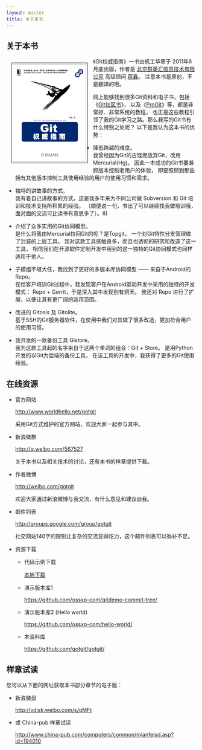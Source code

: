 ```yaml
---
layout: master
title: 关于本书
---
```


<a name="about"></a>

## 关于本书

<img src="html/images/gotgit-cover.jpg" width="200" border='1' alt="Git权威指南封面" style="float:left; margin:1em">

《Git权威指南》一书由机工华章于 2011年6月底出版，作者是
[北京群英汇信息技术有限公司](http://www.ossxp.com/)
高级顾问 [蒋鑫](http://weibo.com/gotgit/)。 注意本书是原创，不是翻译的哦。

网上能够找到很多Git资料和电子书，包括《[Git社区书](http://book.git-scm.com/)》，
以及《[ProGit](http://progit.org/book/)》等，都是非常好、非常系统的教程，
也正是这些教程引领了我的Git学习之路。那么我写的Git书有什么特别之处呢？
以下是我认为这本书的优势：

* 降低跨越的难度。  
  我曾经因为Git的古怪而放弃Git，改用Mercurial(Hg)。
  因此一本成功的Git书要兼顾版本控制老用户的体验，
  即要照顾到那些拥有其他版本控制工具使用经验的用户的使用习惯和需求。

* 独特的讲故事的方式。  
  我有着自己讲故事的方式，这是我多年来为不同公司做 Subversion 和 Git
  培训和技术支持所积累的经验。
  （顺便说一句，书出了可以继续找我做培训哦，面对面的交流可比读书有意思多了）。8)

* 介绍了众多实用的Git协同模型。  
  是什么将我由Mercurial拉回Git的呢？是Topgit，
  一个对Git特性分支管理做了封装的上层工具。
  我对这款工具感触良多，而且也透彻的研究和改造了这一工具，
  相信我们在开源软件定制开发中用到的这一独特的Git协同模式也同样适用于他人。

* 子模组不堪大任，我找到了更好的多版本库协同模型 —— 来自于Android的Repo。  
  在给客户培训Git过程中，我发现客户在Android驱动开发中采用的独特的开发模式：
  Repo + Gerrit，于是深入其中发现别有洞天。
  我还对 Repo 进行了扩展，以便让其有更广阔的适用范围。

* 改进的 Gitosis 及 Gitolite。  
  基于SSH的Git服务器软件，在使用中我们对其做了很多改造，更加符合用户的使用习惯。

* 我开发的一款备份工具 Gistore。  
  我为这款工具起的名字来自于这两个单词的组合：Git + Store。
  是用Python开发的以Git为后端的备份工具。
  在该工具的开发中，我获得了更多的Git使用经验。

<a name="resources"></a>

## 在线资源

* 官方网站

    <http://www.worldhello.net/gotgit>

    采用Git方式维护的官方网站，欢迎大家一起参与其中。

* 新浪微群

    <http://q.weibo.com/567527>

    关于本书以及相关技术的讨论，还有本书的样章提供下载。

* 作者微博

    <http://weibo.com/gotgit>

    欢迎大家通过新浪微博与我交流，有什么意见和建议@我。

* 邮件列表

    <http://groups.google.com/group/gotgit>

    社交网站140字的限制让复杂的交流显得吃力，这个邮件列表可以弥补不足。


<a class="click-more"></a>

* 资源下载

  * 代码示例下载

      [本地下载](download)

  * 演示版本库1

      <https://github.com/ossxp-com/gitdemo-commit-tree/>

  * 演示版本库2 (Hello world)

      <https://github.com/ossxp-com/hello-world/>

  * 本资料库

      <https://github.com/gotgit/gotgit/>


<a name="ebook"></a>

## 样章试读

您可以从下面的网址获取本书部分章节的电子版：

* 新浪微盘

    <http://vdisk.weibo.com/s/qMFt>

* 或 China-pub 样章试读

    <http://www.china-pub.com/computers/common/mianfeisd.asp?id=194010>
